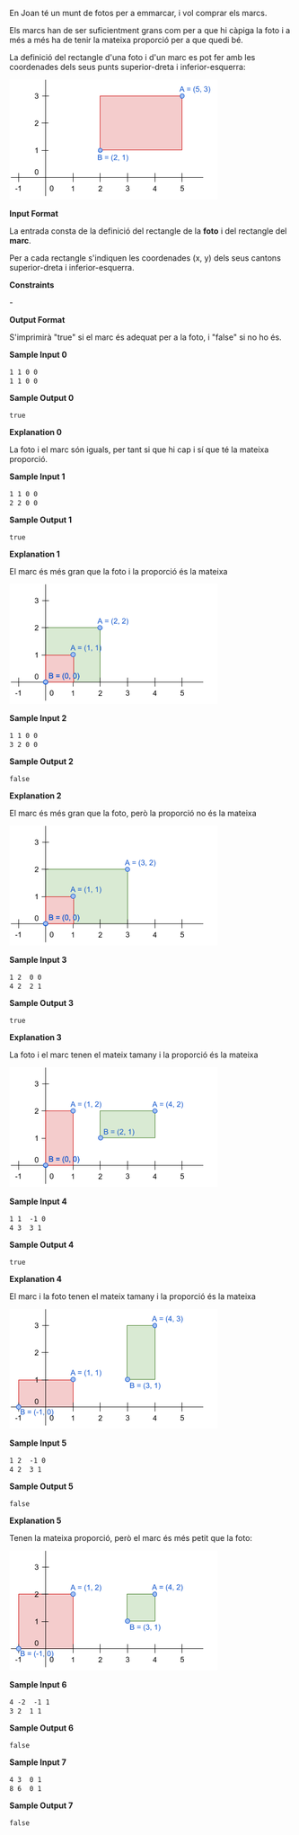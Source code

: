 En Joan té un munt de fotos per a emmarcar, i vol comprar els marcs.

Els marcs han de ser suficientment grans com per a que hi càpiga la foto
i a més a més ha de tenir la mateixa proporció per a que quedi bé.

La definició del rectangle d'una foto i d'un marc es pot fer amb les
coordenades dels seus punts superior-dreta i inferior-esquerra:

![image](1555877655-ba0aa179fe-rect.png)

**Input Format**

La entrada consta de la definició del rectangle de la **foto** i del
rectangle del **marc**.

Per a cada rectangle s'indiquen les coordenades (x, y) dels seus cantons
superior-dreta i inferior-esquerra.

**Constraints**

\-

**Output Format**

S'imprimirà "true" si el marc és adequat per a la foto, i "false" si no
ho és.

**Sample Input 0**

    1 1 0 0
    1 1 0 0

**Sample Output 0**

    true

**Explanation 0**

La foto i el marc són iguals, per tant si que hi cap i sí que té la
mateixa proporció.

**Sample Input 1**

    1 1 0 0
    2 2 0 0

**Sample Output 1**

    true

**Explanation 1**

El marc és més gran que la foto i la proporció és la mateixa

![image](1555878340-48b497f50d-CopyofUntitleddrawing.png)

**Sample Input 2**

    1 1 0 0
    3 2 0 0

**Sample Output 2**

    false

**Explanation 2**

El marc és més gran que la foto, però la proporció no és la mateixa

![image](1555878430-f38596f669-CopyofUntitleddrawing1.png)

**Sample Input 3**

    1 2  0 0
    4 2  2 1

**Sample Output 3**

    true

**Explanation 3**

La foto i el marc tenen el mateix tamany i la proporció és la mateixa

![image](1555879053-3342c40546-CopyofUntitleddrawing2.png)

**Sample Input 4**

    1 1  -1 0
    4 3  3 1

**Sample Output 4**

    true

**Explanation 4**

El marc i la foto tenen el mateix tamany i la proporció és la mateixa

![image](1555879295-34ac02cb8e-CopyofUntitleddrawing3.png)

**Sample Input 5**

    1 2  -1 0
    4 2  3 1

**Sample Output 5**

    false

**Explanation 5**

Tenen la mateixa proporció, però el marc és més petit que la foto:

![image](1555879528-3ab846a9f3-CopyofUntitleddrawing4.png)

**Sample Input 6**

    4 -2  -1 1
    3 2  1 1

**Sample Output 6**

    false

**Sample Input 7**

    4 3  0 1
    8 6  0 1

**Sample Output 7**

    false
